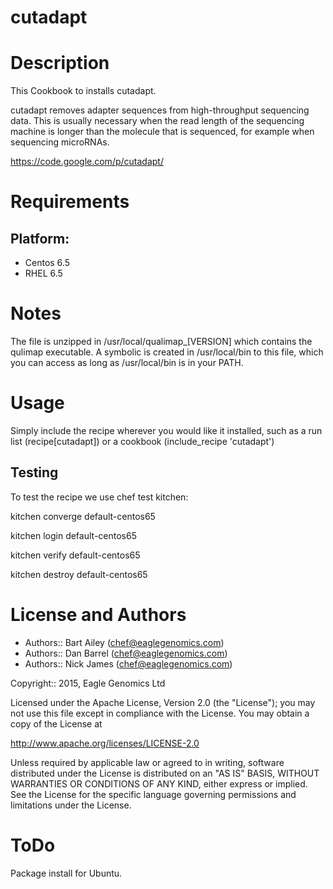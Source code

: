# cutadapt


Description
===========
This Cookbook to installs cutadapt.

cutadapt removes adapter sequences from high-throughput sequencing data. 
This is usually necessary when the read length of the sequencing machine 
is longer than the molecule that is sequenced, for example when 
sequencing microRNAs.

https://code.google.com/p/cutadapt/

Requirements
============

## Platform:

* Centos 6.5
* RHEL 6.5

Notes
=====
The file is unzipped in /usr/local/qualimap_[VERSION] which contains the qulimap executable.
A symbolic is created in /usr/local/bin to this file, which you can access as long as /usr/local/bin
is in your PATH. 

Usage
=====
Simply include the recipe wherever you would like it installed, such as a run list (recipe[cutadapt]) or a cookbook (include_recipe 'cutadapt')

## Testing
To test the recipe we use chef test kitchen:

kitchen converge default-centos65 

kitchen login default-centos65

kitchen verify default-centos65

kitchen destroy default-centos65

License and Authors
===================

* Authors:: Bart Ailey (<chef@eaglegenomics.com>)
* Authors:: Dan Barrel (<chef@eaglegenomics.com>)
* Authors:: Nick James (<chef@eaglegenomics.com>)

Copyright:: 2015, Eagle Genomics Ltd
    
Licensed under the Apache License, Version 2.0 (the "License");
you may not use this file except in compliance with the License.
You may obtain a copy of the License at

http://www.apache.org/licenses/LICENSE-2.0

Unless required by applicable law or agreed to in writing, software
distributed under the License is distributed on an "AS IS" BASIS,
WITHOUT WARRANTIES OR CONDITIONS OF ANY KIND, either express or implied.
See the License for the specific language governing permissions and
limitations under the License.
    
ToDo
====

Package install for Ubuntu.

